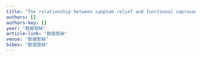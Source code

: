 ```yaml
---
title: "The relationship between symptom relief and functional improvement during acute fluoxetine treatment for patients with major depressive disorder"
authors: []
authors-key: []
year: "数据暂缺"
article-link: "数据暂缺"
venue: "数据暂缺"
bibex: "数据暂缺"
---
```

